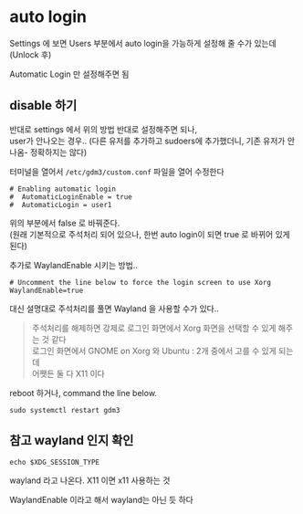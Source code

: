 # auto login 

Settings 에 보면 Users 부분에서 auto login을 가능하게 설정해 줄 수가 있는데 (Unlock 후)  

Automatic Login 만 설정해주면 됨


## disable 하기
반대로 settings 에서 위의 방법 반대로 설정해주면 되나,   
user가 안나오는 경우.. (다른 유저를 추가하고 sudoers에 추가했더니, 기존 유저가 안나옴- 정확하지는 않다)   

터미널을 열어서 `/etc/gdm3/custom.conf` 파일을 열어 수정한다   

```
# Enabling automatic login
#  AutomaticLoginEnable = true
#  AutomaticLogin = user1
```

위의 부분에서 false 로 바꿔준다.   
(원래 기본적으로 주석처리 되어 있으나, 한번 auto login이 되면 true 로 바뀌어 있게 된다)


추가로 WaylandEnable 시키는 방법..  
```
# Uncomment the line below to force the login screen to use Xorg
WaylandEnable=true
```
대신 설명대로 주석처리를 풀면 Wayland 을 사용할 수가 있다..   

> 주석처리를 해제하면 강제로 로그인 화면에서 Xorg 화면을 선택할 수 있게 해주는 것 같다   
로그인 화면에서 GNOME on Xorg 와 Ubuntu : 2개 중에서 고를 수 있게 되는데   
어쨋든 둘 다 X11 이다


reboot 하거나, command the line below.
```
sudo systemctl restart gdm3 
```

## 참고 wayland 인지 확인
```
echo $XDG_SESSION_TYPE
```

wayland 라고 나온다. X11 이면 x11 사용하는 것

WaylandEnable 이라고 해서 wayland는 아닌 듯 하다  

